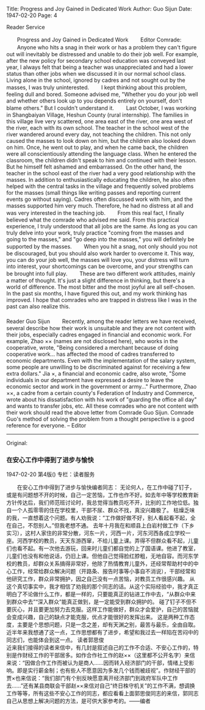Title: Progress and Joy Gained in Dedicated Work
Author: Guo Sijun
Date: 1947-02-20
Page: 4

Reader Service

　　Progress and Joy Gained in Dedicated Work
　　Editor Comrade:
　　Anyone who hits a snag in their work or has a problem they can't figure out will inevitably be distressed and unable to do their job well. For example, after the new policy for secondary school education was conveyed last year, I always felt that being a teacher was unappreciated and had a lower status than other jobs when we discussed it in our normal school class. Living alone in the school, ignored by cadres and not sought out by the masses, I was truly uninterested.
　　I kept thinking about this problem, feeling dull and bored. Someone advised me, "Whether you do your job well and whether others look up to you depends entirely on yourself, don't blame others." But I couldn't understand it.
　　Last October, I was working in Shangbaiyan Village, Heshun County (rural internship). The families in this village live very scattered, one area east of the river, one area west of the river, each with its own school. The teacher in the school west of the river wandered around every day, not teaching the children. This not only caused the masses to look down on him, but the children also looked down on him. Once, he went out to play, and when he came back, the children were all conscientiously attending the language class. When he entered the classroom, the children didn't speak to him and continued with their lesson. But he himself felt ashamed and embarrassed. On the other hand, the teacher in the school east of the river had a very good relationship with the masses. In addition to enthusiastically educating the children, he also often helped with the central tasks in the village and frequently solved problems for the masses (small things like writing passes and reporting current events go without saying). Cadres often discussed work with him, and the masses supported him very much. Therefore, he had no distress at all and was very interested in the teaching job.
　　From this real fact, I finally believed what the comrade who advised me said. From this practical experience, I truly understood that all jobs are the same. As long as you can truly delve into your work, truly practice "coming from the masses and going to the masses," and "go deep into the masses," you will definitely be supported by the masses.
　　When you hit a snag, not only should you not be discouraged, but you should also work harder to overcome it. This way, you can do your job well, the masses will love you, your distress will turn into interest, your shortcomings can be overcome, and your strengths can be brought into full play.
　　These are two different work attitudes, mainly a matter of thought. It's just a slight difference in thinking, but there's a world of difference. The most bitter and the most joyful are all self-chosen. In the past six months, I have figured this out, and my work thinking has improved. I hope that comrades who are trapped in distress like I was in the past can also realize this.
　　　　　　　　　　　　　　　　　　　　　　　　　　　　　　　　　　　　　　　　　　Reader Guo Sijun
　　Recently, among the reader letters we have received, several describe how their work is unsuitable and they are not content with their jobs, especially cadres engaged in financial and economic work. For example, Zhao ×× (names are not disclosed here), who works in the cooperative, wrote, "Being considered a merchant because of doing cooperative work... has affected the mood of cadres transferred to economic departments. Even with the implementation of the salary system, some people are unwilling to be discriminated against for receiving a few extra dollars." Jia ×, a financial and economic cadre, also wrote, "Some individuals in our department have expressed a desire to leave the economic sector and work in the government or army..." Furthermore, Zhao ××, a cadre from a certain county's Federation of Industry and Commerce, wrote about his dissatisfaction with his work of "guarding the office all day" and wants to transfer jobs, etc. All these comrades who are not content with their work should read the above letter from Comrade Guo Sijun. Comrade Guo's method of solving the problem from a thought perspective is a good reference for everyone. – Editor



<hr /> 

Original: 


### 在安心工作中得到了进步与愉快

1947-02-20
第4版()
专栏：读者服务

　　在安心工作中得到了进步与愉快编者同志：
    无论何人，在工作中碰了钉子，或是有问题想不开的时候，自己一定苦恼，工作也作不好。如去年中等学校教育新方针传达后，我们师范班讨论时，我总觉得当教员吃不开，比别的工作地位低。独自一个人孤零零的住在学校里，干部不尿、群众不找，真没兴趣极了。
    枯燥乏味的我，一直想着这个问题。有人劝我说：“工作做好做不好，别人看起看不起，全在自己，不怨别人。”但我老想不通。
    去年十月我在和顺县上白岩村做工作（下乡实习），这村人家住的非常分散，河东一片，河西一片，河东河西各成立学校一座。河西学校的教员，天天东游西窜，不给儿童上课。弄得不但群众看不起，儿童们也看不起。有一次他去游玩，回来时儿童们都自觉的上了国语课。他进了教室，儿童们也没有和他说话，仍旧上课。但他自己觉得脸红脖粗，无地自容。而河东学校的教员，却群众关系搞得非常好，他除了热情教育儿童外，还经常帮助村中的中心工作，经常给群众解决问题（开路条、报告时事等小事自不消说），干部经常和他研究工作，群众非常拥护，因之自己没有一点苦恼，对教员工作很感兴趣。
    从这个真切事实中，我才相信了劝我的那个同志的话。从这个实际经验中，我才真正明白了不论做什么工作，都是一样的，只要能真正的钻进工作中去，“从群众中来到群众中去”“深入群众”能真正做到，是一定能受到群众拥护的。
    碰了钉子不但不要灰心，并且要更加努力去克服。这样工作能做好，群众才会爱护，自己的苦恼就会变成兴趣，自己的缺点才能克服，优点才能很好的发挥出来。
    这是两种工作态度，主要是个思想问题，只是一念之差，却有天渊之别，最苦与最乐，全由自取。近半年来我想通了这一点，工作思想都有了进步，希望和我过去一样陷在苦闷中的同志们，也能体会到这一点。
                  读者郭思俊            
    近来我们接得的读者来信中，有几封是叙述自己的工作不合适、不安心工作的，特别是作财经工作的干部居多。如作合作社工作的赵××（这里都不公开名字）来信来说：“因做合作工作而被认为是商人……因而转入经济部门的干部，情绪上受影响。即是实行薪金制；也有些人不愿意因为多发几个钱而被歧视”。作财经干部的贾×也来信说：“我们部门有个别反映愿意离开经济部门到政府军队中工作去……”还有某县商联会干部赵××来信对自己“终日株守机关”的工作不满，想调换工作等等，所有这些不安心工作的同志，都应看看上面郭思俊同志的来信，郭同志自己从思想上解决问题的方法，是可供大家参考的。——编者
